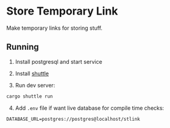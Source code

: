 # Store Temporary Link

Make temporary links for storing stuff.

## Running

1. Install postgresql and start service

2. Install [shuttle](https://docs.shuttle.rs/introduction/installation)

3. Run dev server:

```sh
cargo shuttle run
```

4. Add `.env` file if want live database for compile time checks:

```
DATABASE_URL=postgres://postgres@localhost/stlink
```
